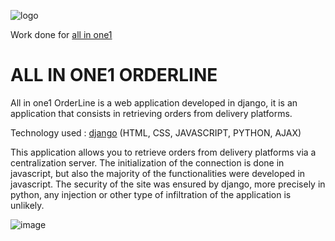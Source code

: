 
![logo](https://user-images.githubusercontent.com/90828091/175833466-de259052-f9b5-479e-84f6-8e50bbcb4cb6.svg)

<p> Work done for <a href="https://all-in-one1.com/" >all in one1</a></p>
<h1> ALL IN ONE1 ORDERLINE</h1>
<p>All in one1 OrderLine is a web application developed in django, it is an application that consists in retrieving orders from delivery platforms.

 <p>Technology used : <a href="https://www.djangoproject.com/">django</a> (HTML, CSS, JAVASCRIPT, PYTHON, AJAX)</p>
 <p>This application allows you to retrieve orders from delivery platforms via a centralization server. The initialization of the connection is done in javascript, but also the majority of the functionalities were developed in javascript. The security of the site was ensured by django, more precisely in python, any injection or other type of infiltration of the application is unlikely.</p>



![image](https://user-images.githubusercontent.com/90828091/175833369-15cd9f2e-0bc3-47f5-aa16-8f2adcd65629.png)

